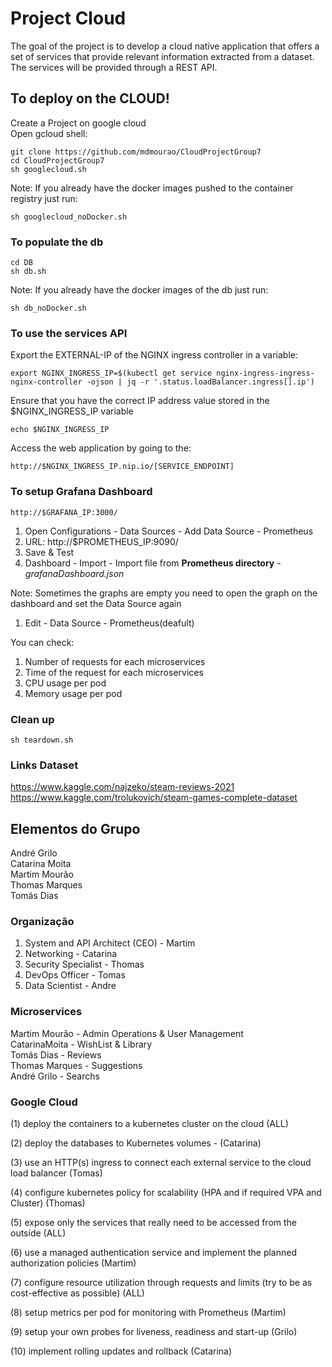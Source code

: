 # Project Cloud

The goal of the project is to develop a cloud native application that offers a set of services that provide
relevant information extracted from a dataset. The services will be provided through a REST API.

## To deploy on the CLOUD!

Create a Project on google cloud  
Open gcloud shell:   
```
git clone https://github.com/mdmourao/CloudProjectGroup7  
cd CloudProjectGroup7  
sh googlecloud.sh  
```

Note: If you already have the docker images pushed to the container registry just run:  
```
sh googlecloud_noDocker.sh
```

### To populate the db

```
cd DB
sh db.sh
```
Note: If you already have the docker images of the db just run:  
```
sh db_noDocker.sh
```

### To use the services API

Export the EXTERNAL-IP of the NGINX ingress controller in a variable:

```
export NGINX_INGRESS_IP=$(kubectl get service nginx-ingress-ingress-nginx-controller -ojson | jq -r '.status.loadBalancer.ingress[].ip')
```

Ensure that you have the correct IP address value stored in the $NGINX_INGRESS_IP variable
```
echo $NGINX_INGRESS_IP
```

Access the web application by going to the:
```
http://$NGINX_INGRESS_IP.nip.io/[SERVICE_ENDPOINT]
```

### To setup Grafana Dashboard

```
http://$GRAFANA_IP:3000/
```
1. Open Configurations - Data Sources - Add Data Source - Prometheus
2. URL: http://$PROMETHEUS_IP:9090/
3. Save & Test
4. Dashboard - Import - Import file from **Prometheus directory** - *grafanaDashboard.json*

Note: Sometimes the graphs are empty you need to open the graph on the dashboard and set the Data Source again
1. Edit - Data Source - Prometheus(deafult)

You can check:
1. Number of requests for each microservices
2. Time of the request for each microservices
3. CPU usage per pod
4. Memory usage per pod

### Clean up

```
sh teardown.sh
```

### Links Dataset

https://www.kaggle.com/najzeko/steam-reviews-2021   
https://www.kaggle.com/trolukovich/steam-games-complete-dataset  

## Elementos do Grupo

André Grilo  
Catarina Moita  
Martim Mourão  
Thomas Marques  
Tomás Dias  

### Organização

1. System and API Architect (CEO) - Martim
2. Networking  - Catarina
3. Security Specialist - Thomas
4. DevOps Officer - Tomas
5. Data Scientist - Andre

### Microservices 

Martim Mourão - Admin Operations & User Management  
CatarinaMoita - WishList & Library  
Tomás Dias  - Reviews  
Thomas Marques  - Suggestions  
André Grilo - Searchs  


### Google Cloud

(1) deploy the containers to a kubernetes cluster on the cloud (ALL)  

(2) deploy the databases to Kubernetes volumes - (Catarina)  

(3) use an HTTP(s) ingress to connect each external service to the cloud load balancer  (Tomas)  

(4) configure kubernetes policy for scalability (HPA and if required VPA and Cluster)  (Thomas)  

(5) expose only the services that really need to be accessed from the outside (ALL)  

(6) use a managed authentication service and implement the planned authorization policies (Martim)  

(7) configure resource utilization through requests and limits (try to be as cost-effective as possible) (ALL)  

(8) setup metrics per pod for monitoring with Prometheus (Martim)  

(9) setup your own probes for liveness, readiness and start-up (Grilo)  

(10) implement rolling updates and rollback (Catarina)  
